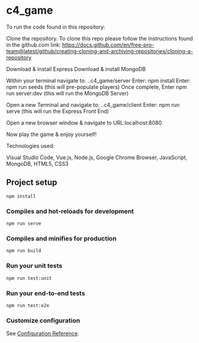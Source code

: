 # c4_game

To run the code found in this repository:

Clone the repository. To clone this repo please follow the instructions found in the github.com link: https://docs.github.com/en/free-pro-team@latest/github/creating-cloning-and-archiving-repositories/cloning-a-repository

Download & install Express
Download & install MongoDB

Within your terminal navigate to: ..c4_game/server
Enter: npm install 
Enter: npm run seeds (this will pre-populate players)
Once complete, Enter npm run server:dev (this will run the MongoDB Server)

Open a new Terminal and navigate to: ..c4_game/client 
Enter: npm run serve (this will run the Express Front End)

Open a new browser window & navigate to URL:localhost:8080

Now play the game & enjoy yourself!

Technologies used:

Visual Studio Code, Vue.js, Node.js, Google Chrome Browser, JavaScript, MongoDB, HTML5, CSS3

## Project setup
```
npm install
```

### Compiles and hot-reloads for development
```
npm run serve
```

### Compiles and minifies for production
```
npm run build
```

### Run your unit tests
```
npm run test:unit
```

### Run your end-to-end tests
```
npm run test:e2e
```

### Customize configuration
See [Configuration Reference](https://cli.vuejs.org/config/).

